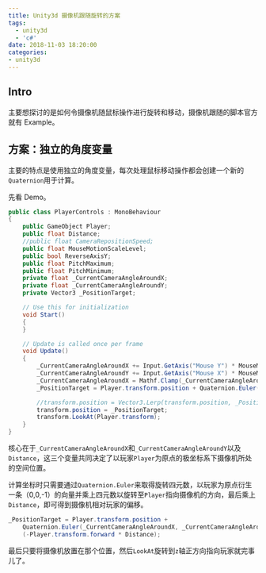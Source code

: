 ```yaml
---
title: Unity3d 摄像机跟随旋转的方案
tags:
  - unity3d
  - 'c#'
date: 2018-11-03 18:20:00
categories:
- unity3d
---
```


## Intro

主要想探讨的是如何令摄像机随鼠标操作进行旋转和移动，摄像机跟随的脚本官方就有 Example。

## 方案：独立的角度变量

主要的特点是使用独立的角度变量，每次处理鼠标移动操作都会创建一个新的`Quaternion`用于计算。

先看 Demo。

```c#
public class PlayerControls : MonoBehaviour
{
    public GameObject Player;
    public float Distance;
    //public float CameraRepositionSpeed;
    public float MouseMotionScaleLevel;
    public bool ReverseAxisY;
    public float PitchMaximum;
    public float PitchMinimum;
    private float _CurrentCameraAngleAroundX;
    private float _CurrentCameraAngleAroundY;
    private Vector3 _PositionTarget;

    // Use this for initialization
    void Start()
    {
    }

    // Update is called once per frame
    void Update()
    {
        _CurrentCameraAngleAroundX += Input.GetAxis("Mouse Y") * MouseMotionScaleLevel * Time.deltaTime * (ReverseAxisY ? -1 : 1);
        _CurrentCameraAngleAroundY += Input.GetAxis("Mouse X") * MouseMotionScaleLevel * Time.deltaTime;
        _CurrentCameraAngleAroundX = Mathf.Clamp(_CurrentCameraAngleAroundX, PitchMinimum, PitchMaximum);
        _PositionTarget = Player.transform.position + Quaternion.Euler(_CurrentCameraAngleAroundX, _CurrentCameraAngleAroundY, 0) * (-Player.transform.forward * Distance);

        //transform.position = Vector3.Lerp(transform.position, _PositionTarget, Time.deltaTime * CameraRepositionSpeed);
        transform.position = _PositionTarget;
        transform.LookAt(Player.transform);
    }
}
```

核心在于`_CurrentCameraAngleAroundX`和`_CurrentCameraAngleAroundY`以及`Distance`，这三个变量共同决定了以玩家`Player`为原点的极坐标系下摄像机所处的空间位置。

计算坐标时只需要通过`Quaternion.Euler`来取得旋转四元数，以玩家为原点衍生一条（0,0,-1）的向量并乘上四元数以旋转至`Player`指向摄像机的方向，最后乘上`Distance`，即可得到摄像机相对玩家的偏移。

```c#
_PositionTarget = Player.transform.position +
    Quaternion.Euler(_CurrentCameraAngleAroundX, _CurrentCameraAngleAroundY, 0) *
    (-Player.transform.forward * Distance);
```

最后只要将摄像机放置在那个位置，然后`LookAt`旋转到`z`轴正方向指向玩家就完事儿了。

